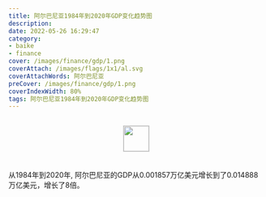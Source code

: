 ```yaml
---
title: 阿尔巴尼亚1984年到2020年GDP变化趋势图
description: 
date: 2022-05-26 16:29:47
category:
- baike
- finance
cover: /images/finance/gdp/1.png
coverAttach: /images/flags/1x1/al.svg
coverAttachWords: 阿尔巴尼亚
preCover: /images/finance/gdp/1.png
coverIndexWidth: 80%
tags: 阿尔巴尼亚1984年到2020年GDP变化趋势图
---
```




<script src="/assets/js/charts/chart.js"></script>

<div style="text-align: center; margin: 30px 0; ">
    <img src="/images/flags/1x1/al.svg" style="width: 50px; border: 1px solid #cccccc; ">
</div>

<div style="width: 98%; margin: 0 0 35px 0; ">
    <canvas id="myChart"></canvas>
</div>

<div>
<p class="paragraph">从1984年到2020年, 阿尔巴尼亚的GDP从0.001857万亿美元增长到了0.014888万亿美元，增长了8倍。</p>
</div>

<script>

    const dataGdp = {
        labels: [1984, 1985, 1986, 1987, 1988, 1989, 1990, 1991, 1992, 1993, 1994, 1995, 1996, 1997, 1998, 1999, 2000, 2001, 2002, 2003, 2004, 2005, 2006, 2007, 2008, 2009, 2010, 2011, 2012, 2013, 2014, 2015, 2016, 2017, 2018, 2019, 2020],
        datasets: [{
            label: '(万亿美元)  •  即刻编程  •  cn.hongkezhang.com',
            backgroundColor: 'rgb(0 0 128)',
            borderColor: 'rgb(0 0 128)',
            data: [0.001857, 0.001897, 0.002097, 0.002081, 0.002051, 0.002253, 0.002029, 0.001100, 0.000652, 0.001185, 0.001881, 0.002393, 0.003200, 0.002259, 0.002546, 0.003212, 0.003480, 0.003922, 0.004348, 0.005611, 0.007185, 0.008052, 0.008896, 0.010677, 0.012881, 0.012044, 0.011927, 0.012891, 0.012320, 0.012776, 0.013228, 0.011387, 0.011861, 0.013020, 0.015156, 0.015400, 0.014888],
            barPercentage: 0.3
        }]
    };

    const config = {
        type: 'line',
        data: dataGdp,
        options: {
            series: [
                {
                    barWidth: '20%'
                }
            ]
        }
    };

    const myChart = new Chart(
        document.getElementById('myChart'),
        config
    );
</script>
